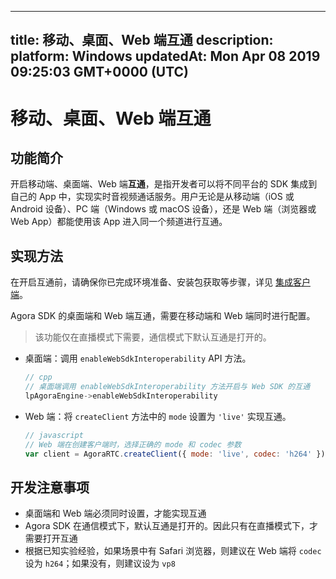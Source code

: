 
---
title: 移动、桌面、Web 端互通
description: 
platform: Windows
updatedAt: Mon Apr 08 2019 09:25:03 GMT+0000 (UTC)
---
# 移动、桌面、Web 端互通
## 功能简介

开启移动端、桌面端、Web 端**互通**，是指开发者可以将不同平台的 SDK 集成到自己的 App 中，实现实时音视频通话服务。用户无论是从移动端（iOS 或  Android 设备）、PC 端（Windows 或 macOS 设备），还是 Web 端（浏览器或 Web App）都能使用该 App 进入同一个频道进行互通。

## 实现方法

在开启互通前，请确保你已完成环境准备、安装包获取等步骤，详见 [集成客户端](../../cn/Audio%20Broadcast/windows_video.md)。

Agora SDK 的桌面端和 Web 端互通，需要在移动端和 Web 端同时进行配置。

> 该功能仅在直播模式下需要，通信模式下默认互通是打开的。

* 桌面端：调用 `enableWebSdkInteroperability` API 方法。

	```cpp
	// cpp
	// 桌面端调用 enableWebSdkInteroperability 方法开启与 Web SDK 的互通
	lpAgoraEngine->enableWebSdkInteroperability
	```

* Web 端：将 `createClient` 方法中的 `mode` 设置为 `'live'` 实现互通。

	```javascript
	// javascript
	// Web 端在创建客户端时，选择正确的 mode 和 codec 参数
	var client = AgoraRTC.createClient({ mode: 'live', codec: 'h264' });
	```

## 开发注意事项

* 桌面端和 Web 端必须同时设置，才能实现互通
* Agora SDK 在通信模式下，默认互通是打开的。因此只有在直播模式下，才需要打开互通
* 根据已知实验经验，如果场景中有 Safari 浏览器，则建议在 Web 端将 `codec` 设为 `h264`；如果没有，则建议设为 `vp8`

